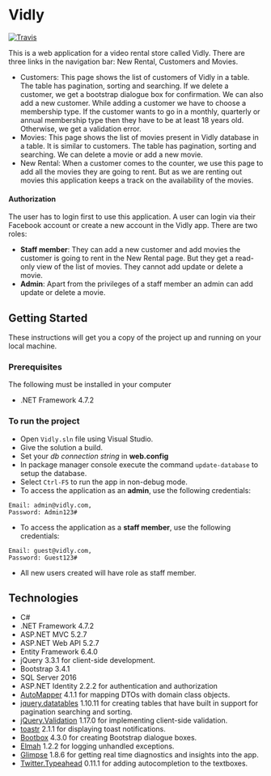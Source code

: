 # Vidly

[![Travis](https://img.shields.io/travis/rust-lang/rust.svg)]()

This is a web application for a video rental store called Vidly. There are three links in the navigation bar: New Rental, Customers and Movies.
* Customers: This page shows the list of customers of Vidly in a table. The table has pagination, sorting and searching. If we delete a customer, we get a bootstrap dialogue box for confirmation. We can also add a new customer. While adding a customer we have to choose a membership type. If the customer wants to go in a monthly, quarterly or annual membership type then they have to be at least 18 years old. Otherwise, we get a validation error.
* Movies: This page shows the list of movies present in Vidly database in a table. It is similar to customers. The table has pagination, sorting and searching. We can delete a movie or add a new movie.
* New Rental: When a customer comes to the counter, we use this page to add all the movies they are going to rent. But as we are renting out movies this application keeps a track on the availability of the movies.

#### Authorization
The user has to login first to use this application. A user can login via their Facebook account or create a new account in the Vidly app.
There are two roles:
* **Staff member**: They can add a new customer and add movies the customer is going to rent in the New Rental page. But they get a read-only view of the list of movies. They cannot add update or delete a movie.
* **Admin**: Apart from the privileges of a staff member an admin can add update or delete a movie.

## Getting Started

These instructions will get you a copy of the project up and running on your local machine.

### Prerequisites

The following must be installed in your computer
* .NET Framework 4.7.2

### To run the project

* Open `Vidly.sln` file using Visual Studio.
* Give the solution a build.
* Set your *db connection string* in **web.config**
* In package manager console execute the command `update-database` to setup the database. 
* Select `Ctrl-F5` to run the app in non-debug mode.
* To access the application as an **admin**, use the following credentials:
```
Email: admin@vidly.com,
Password: Admin123#
```
* To access the application as a **staff member**, use the following credentials:
```
Email: guest@vidly.com,
Password: Guest123#
```
* All new users created will have role as staff member.


## Technologies
* C#
* .NET Framework 4.7.2
* ASP.NET MVC 5.2.7
* ASP.NET Web API 5.2.7
* Entity Framework 6.4.0
* jQuery 3.3.1 for client-side development.
* Bootstrap 3.4.1
* SQL Server 2016
* ASP.NET Identity 2.2.2 for authentication and authorization
* [AutoMapper](http://automapper.org/) 4.1.1 for mapping DTOs with domain class objects.
* [jquery.datatables](https://datatables.net/) 1.10.11 for creating tables that have built in support for pagination searching and sorting.
* [jQuery.Validation](https://www.nuget.org/packages/jquery.validation) 1.17.0 for implementing client-side validation.
* [toastr](https://www.npmjs.com/package/toastr) 2.1.1 for displaying toast notifications.
* [Bootbox](http://bootboxjs.com/) 4.3.0 for creating Bootstrap dialogue boxes.
* [Elmah](https://elmah.github.io/) 1.2.2 for logging unhandled exceptions.
* [Glimpse](https://github.com/glimpse/glimpse) 1.8.6 for getting real time diagnostics and insights into the app.
* [Twitter.Typeahead](https://twitter.github.io/typeahead.js/) 0.11.1 for adding autocompletion to the textboxes.
